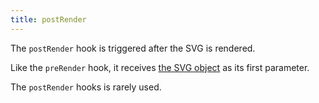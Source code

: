 ```yaml
---
title: postRender
---
```


The `postRender` hook is triggered after the SVG is rendered.

Like the `preRender` hook, it receives [the SVG object](/api/svg) as its first parameter.

<Note>

The `postRender` hooks is rarely used.

</Note>

